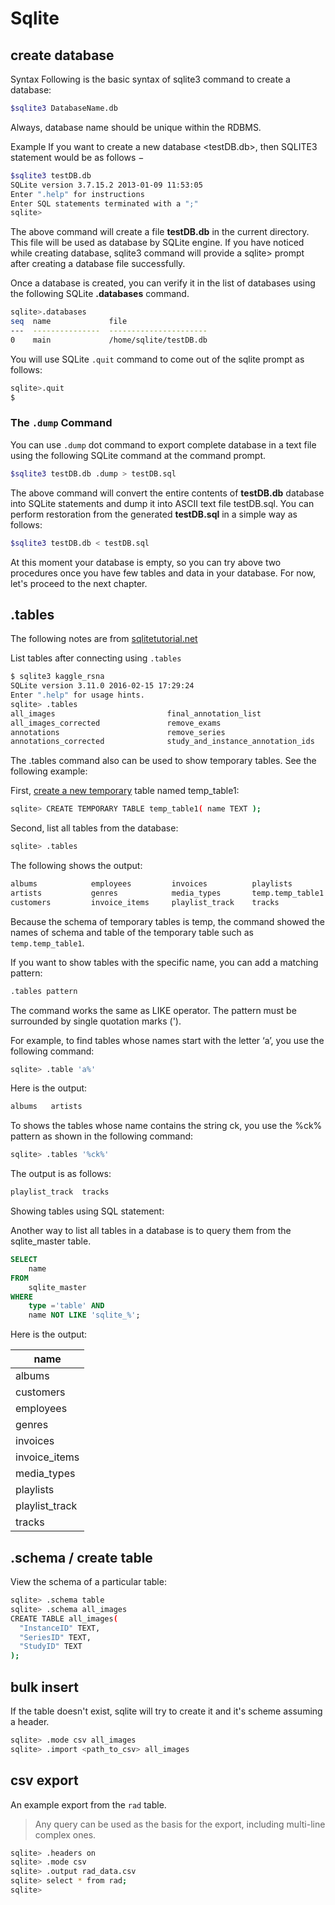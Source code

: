# Sqlite

## create database

Syntax
Following is the basic syntax of sqlite3 command to create a database:
```bash
$sqlite3 DatabaseName.db
```

Always, database name should be unique within the RDBMS.

Example
If you want to create a new database <testDB.db>, then SQLITE3 statement would be as follows −
```bash
$sqlite3 testDB.db
SQLite version 3.7.15.2 2013-01-09 11:53:05
Enter ".help" for instructions
Enter SQL statements terminated with a ";"
sqlite>
```

The above command will create a file **testDB.db** in the current directory. This file will be used as database by SQLite engine. If you have noticed while creating database, sqlite3 command will provide a sqlite> prompt after creating a database file successfully.

Once a database is created, you can verify it in the list of databases using the following SQLite **.databases** command.

```bash
sqlite>.databases
seq  name             file
---  ---------------  ----------------------
0    main             /home/sqlite/testDB.db
```

You will use SQLite ```.quit``` command to come out of the sqlite prompt as follows:
```bash
sqlite>.quit
$
```

### The ```.dump``` Command
You can use ```.dump``` dot command to export complete database in a text file using the following SQLite command at the command prompt.
```bash
$sqlite3 testDB.db .dump > testDB.sql
```

The above command will convert the entire contents of **testDB.db** database into SQLite statements and dump it into ASCII text file testDB.sql. You can perform restoration from the generated **testDB.sql** in a simple way as follows:
```bash
$sqlite3 testDB.db < testDB.sql
```

At this moment your database is empty, so you can try above two procedures once you have few tables and data in your database. For now, let's proceed to the next chapter.


## .tables

The following notes are from [sqlitetutorial.net](https://www.sqlitetutorial.net/sqlite-tutorial/sqlite-show-tables/)

List tables after connecting using ```.tables```
```bash
$ sqlite3 kaggle_rsna
SQLite version 3.11.0 2016-02-15 17:29:24
Enter ".help" for usage hints.
sqlite> .tables
all_images                         final_annotation_list            
all_images_corrected               remove_exams                     
annotations                        remove_series                    
annotations_corrected              study_and_instance_annotation_ids

```
The .tables command also can be used to show temporary tables. See the following example:

First, [create a new temporary](https://www.sqlitetutorial.net/sqlite-create-table/) table named temp_table1:

```bash
sqlite> CREATE TEMPORARY TABLE temp_table1( name TEXT );
```

Second, list all tables from the database:

```bash
sqlite> .tables
```

The following shows the output:

```bash
albums            employees         invoices          playlists
artists           genres            media_types       temp.temp_table1
customers         invoice_items     playlist_track    tracks
```

Because the schema of temporary tables is temp, the command showed the names of schema and table of the temporary table such as ```temp.temp_table1```.

If you want to show tables with the specific name, you can add a matching pattern:

```bash
.tables pattern
```

The command works the same as LIKE operator. The pattern must be surrounded by single quotation marks (').

For example, to find tables whose names start with the letter ‘a’, you use the following command:

```bash
sqlite> .table 'a%'
```

Here is the output:

```bash
albums   artists
```

To shows the tables whose name contains the string  ck, you use the %ck% pattern as shown in the following command:

```bash
sqlite> .tables '%ck%'
```

The output is as follows:

```bash
playlist_track  tracks
```

Showing tables using SQL statement:

Another way to list all tables in a database is to query them from the sqlite_master table.

```sql
SELECT 
    name
FROM 
    sqlite_master 
WHERE 
    type ='table' AND 
    name NOT LIKE 'sqlite_%';
```

Here is the output:

|name          |
|--------------|
|albums        |
|customers     |
|employees     |
|genres        |
|invoices      |
|invoice_items |
|media_types   |
|playlists     |
|playlist_track|
|tracks        |

## .schema / create table

View the schema of a particular table:

```bash
sqlite> .schema table
sqlite> .schema all_images
CREATE TABLE all_images(
  "InstanceID" TEXT,
  "SeriesID" TEXT,
  "StudyID" TEXT
);

```

## bulk insert

If the table doesn't exist, sqlite will try to create it and it's scheme assuming a header.

```bash
sqlite> .mode csv all_images 
sqlite> .import <path_to_csv> all_images
```

## csv export

An example export from the ```rad``` table.

> Any query can be used as the basis for the export, including multi-line complex ones.

```bash
sqlite> .headers on
sqlite> .mode csv
sqlite> .output rad_data.csv
sqlite> select * from rad;
sqlite> 

```